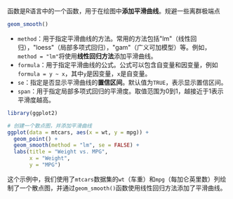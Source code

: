 函数是R语言中的一个函数，用于在绘图中**添加平滑曲线**。规避一些离群极端点
```R
geom_smooth()
```
- `method`：用于指定平滑曲线的方法。常用的方法包括"lm"（线性回归），"loess"（局部多项式回归），"gam"（广义可加模型）等。例如，`method = "lm"`将使用**线性回归方法**添加平滑曲线。
- `formula`：用于指定平滑曲线的公式。公式可以包含自变量和因变量，例如`formula = y ~ x`，其中`y`是因变量，`x`是自变量。
- `se`：指定是否显示平滑曲线的**置信区间**。默认值为`TRUE`，表示显示置信区间。
- `span`：用于指定局部多项式回归的平滑度。取值范围为0到1，越接近于1表示平滑度越高。

```R
library(ggplot2)

# 创建一个散点图，并添加平滑曲线
ggplot(data = mtcars, aes(x = wt, y = mpg)) +
  geom_point() +
  geom_smooth(method = "lm", se = FALSE) +
  labs(title = "Weight vs. MPG",
       x = "Weight",
       y = "MPG")
```

这个示例中，我们使用了`mtcars`数据集的`wt`（车重）和`mpg`（每加仑英里数）列绘制了一个散点图，并通过`geom_smooth()`函数使用线性回归方法添加了平滑曲线。